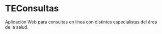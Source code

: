 # TEConsultas
Aplicación Web para consultas en línea con distintos especialistas del área de la salud.

